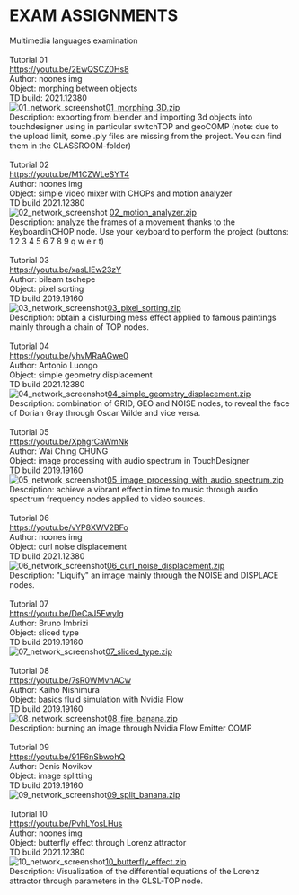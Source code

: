 # EXAM ASSIGNMENTS <br>
Multimedia languages examination <br>
<br>
Tutorial 01 <br>
https://youtu.be/2EwQSCZ0Hs8 <br>
Author: noones img <br>
Object: morphing between objects <br>
TD build: 2021.12380 <br>
![01_network_screenshot](https://user-images.githubusercontent.com/77727174/117533086-0fab6c00-afeb-11eb-9627-059f7fe1f80e.png)[01_morphing_3D.zip](https://github.com/arcangelocimmino/EXAM-ASSIGNMENTS/files/6445574/01_morphing_3D.zip)<br>
Description: exporting from blender and importing 3d objects into touchdesigner using in particular switchTOP and geoCOMP (note: due to the upload limit, some .ply files are missing from the project. You can find them in the CLASSROOM-folder)
<br>
<br>
Tutorial 02 <br>
https://youtu.be/M1CZWLeSYT4 <br>
Author: noones img <br>
Object: simple video mixer with CHOPs and motion analyzer <br>
TD build 2021.12380 <br>
![02_network_screenshot](https://user-images.githubusercontent.com/77727174/117533779-f2789c80-afee-11eb-84e0-cc302beb95a6.png)
[02_motion_analyzer.zip](https://github.com/arcangelocimmino/EXAM-ASSIGNMENTS/files/6445583/02_motion_analyzer.zip)<br>
Description: analyze the frames of a movement thanks to the KeyboardinCHOP node. Use your keyboard to perform the project (buttons: 1 2 3 4 5 6 7 8 9 q w e r t)
<br>
<br>
Tutorial 03 <br>
https://youtu.be/xasLIEw23zY <br>
Author: bileam tschepe <br>
Object: pixel sorting <br>
TD build 2019.19160 <br>
![03_network_screenshot](https://user-images.githubusercontent.com/77727174/117533286-42a22f80-afec-11eb-8e5b-d8680c6ffbf3.png)[03_pixel_sorting.zip](https://github.com/arcangelocimmino/EXAM-ASSIGNMENTS/files/6445591/03_pixel_sorting.zip)<br>
Description: obtain a disturbing mess effect applied to famous paintings mainly through a chain of TOP nodes.
<br>
<br>
Tutorial 04 <br>
https://youtu.be/yhvMRaAGwe0 <br>
Author: Antonio Luongo <br>
Object: simple geometry displacement  <br>
TD build 2021.12380 <br>
![04_network_screenshot](https://user-images.githubusercontent.com/77727174/117533348-9280f680-afec-11eb-950e-a209b52dbbad.png)[04_simple_geometry_displacement.zip](https://github.com/arcangelocimmino/EXAM-ASSIGNMENTS/files/6445593/04_simple_geometry_displacement.zip)<br>
Description: combination of GRID, GEO and NOISE nodes, to reveal the face of Dorian Gray through Oscar Wilde and vice versa.
<br>
<br>
Tutorial 05 <br>
https://youtu.be/XphgrCaWmNk <br>
Author: Wai Ching CHUNG <br>
Object: image processing with audio spectrum in TouchDesigner <br>
TD build 2019.19160 <br>
![05_network_screenshot](https://user-images.githubusercontent.com/77727174/117533388-d83dbf00-afec-11eb-8f5f-0cd3d5d0db06.png)[05_image_processing_with_audio_spectrum.zip](https://github.com/arcangelocimmino/EXAM-ASSIGNMENTS/files/6445594/05_image_processing_with_audio_spectrum.zip) <br>
Description: achieve a vibrant effect in time to music through audio spectrum frequency nodes applied to video sources.
<br>
<br>
Tutorial 06 <br>
https://youtu.be/vYP8XWV2BFo <br>
Author: noones img <br>
Object: curl noise displacement <br>
TD build 2021.12380 <br>
![06_network_screenshot](https://user-images.githubusercontent.com/77727174/117533427-133ff280-afed-11eb-8064-3d4b65b69712.png)[06_curl_noise_displacement.zip](https://github.com/arcangelocimmino/EXAM-ASSIGNMENTS/files/6445595/06_curl_noise_displacement.zip) <br>
Description: "Liquify" an image mainly through the NOISE and DISPLACE nodes.
<br>
<br>
Tutorial 07 <br>
https://youtu.be/DeCaJ5EwyIg <br>
Author: Bruno Imbrizi <br>
Object: sliced type <br>
TD build 2019.19160 <br>
![07_network_screenshot](https://user-images.githubusercontent.com/77727174/117533468-497d7200-afed-11eb-830a-d067b0c0b388.png)[07_sliced_type.zip](https://github.com/arcangelocimmino/EXAM-ASSIGNMENTS/files/6445596/07_sliced_type.zip)
<br>
<br>
Tutorial 08 <br>
https://youtu.be/7sR0WMvhACw <br>
Author: Kaiho Nishimura <br>
Object:  basics fluid simulation with Nvidia Flow <br>
TD build 2019.19160 <br>
![08_network_screenshot](https://user-images.githubusercontent.com/77727174/117533506-877a9600-afed-11eb-8c04-41be45703daf.png)[08_fire_banana.zip](https://github.com/arcangelocimmino/EXAM-ASSIGNMENTS/files/6445597/08_fire_banana.zip) <br>
Description: burning an image through Nvidia Flow Emitter COMP
<br>
<br>
Tutorial 09 <br>
https://youtu.be/91F6nSbwohQ <br>
Author: Denis Novikov <br>
Object: image splitting <br>
TD build 2019.19160 <br>
![09_network_screenshot](https://user-images.githubusercontent.com/77727174/117533541-af69f980-afed-11eb-9fe3-55380bf35308.png)[09_split_banana.zip](https://github.com/arcangelocimmino/EXAM-ASSIGNMENTS/files/6445599/09_split_banana.zip)
<br>
<br>
Tutorial 10 <br>
https://youtu.be/PvhLYosLHus <br>
Author: noones img <br>
Object: butterfly effect through Lorenz attractor <br>
TD build 2021.12380 <br>
![10_network_screenshot](https://user-images.githubusercontent.com/77727174/117533576-db857a80-afed-11eb-9a7b-0d1f5d2fe474.png)[10_butterfly_effect.zip](https://github.com/arcangelocimmino/EXAM-ASSIGNMENTS/files/6445600/10_butterfly_effect.zip) <br>
Description: Visualization of the differential equations of the Lorenz attractor through parameters in the GLSL-TOP node.







